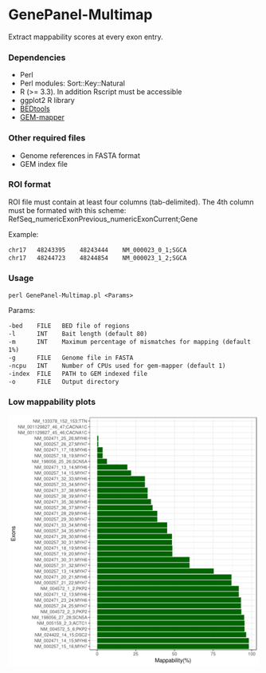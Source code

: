 # GenePanel-Multimap
 Extract mappability scores at every exon entry.

### Dependencies
* Perl
* Perl modules: Sort::Key::Natural
* R (>= 3.3). In addition Rscript must be accessible
* ggplot2 R library
* [BEDtools](https://github.com/arq5x/bedtools2)
* [GEM-mapper](https://github.com/smarco/gem3-mapper)

### Other required files
* Genome references in FASTA format
* GEM index file

### ROI format

ROI file must contain at least four columns (tab-delimited).
The 4th column must be formated with this scheme: RefSeq_numericExonPrevious_numericExonCurrent;Gene

Example:
```
chr17	48243395	48243444	NM_000023_0_1;SGCA
chr17	48244723	48244854	NM_000023_1_2;SGCA
```
### Usage
```
perl GenePanel-Multimap.pl <Params>
```
 Params:
```
-bed    FILE   BED file of regions 
-l      INT    Bait length (default 80)
-m      INT    Maximum percentage of mismatches for mapping (default 1%)
-g      FILE   Genome file in FASTA
-ncpu   INT    Number of CPUs used for gem-mapper (default 1)
-index  FILE   PATH to GEM indexed file
-o      FILE   Output directory
```
### Low mappability plots

![Slide](img/example.png)



